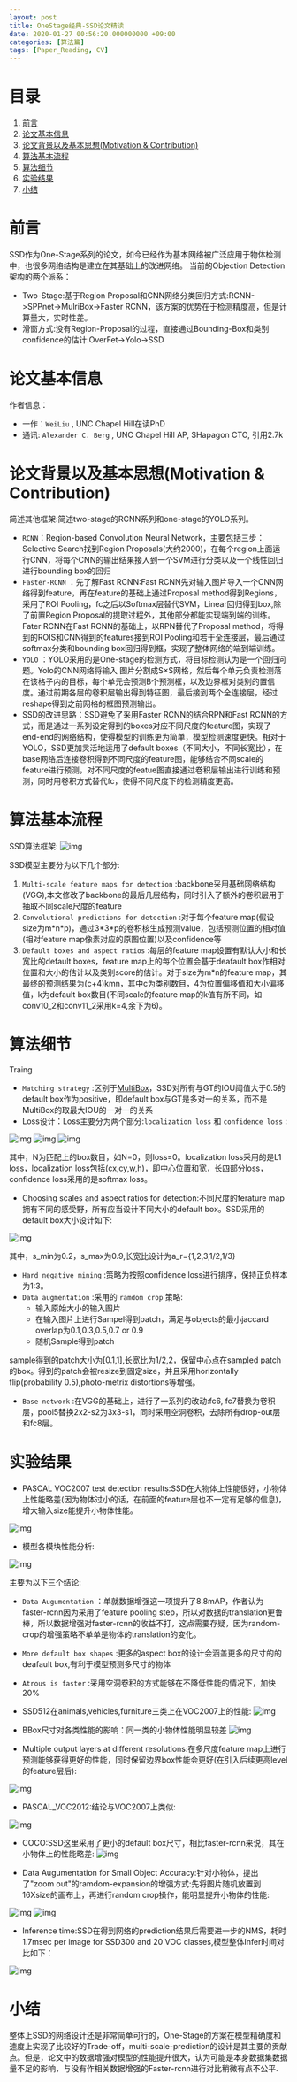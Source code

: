 ```yaml
---
layout: post
title: OneStage经典-SSD论文精读
date: 2020-01-27 00:56:20.000000000 +09:00
categories: [算法篇]
tags: [Paper_Reading, CV]
---
```


# 目录

1.  [前言](#org826fa12)
2.  [论文基本信息](#orgce051c2)
3.  [论文背景以及基本思想(Motivation & Contribution)](#org6dfdd62)
4.  [算法基本流程](#org6a40c12)
5.  [算法细节](#orgb5bdbd1)
6.  [实验结果](#orge94cc87)
7.  [小结](#orga72aba3)


<a id="org826fa12"></a>

# 前言

SSD作为One-Stage系列的论文，如今已经作为基本网络被广泛应用于物体检测中，也很多网络结构是建立在其基础上的改进网络。
当前的Objection Detection架构的两个派系：

-   Two-Stage:基于Region Proposal和CNN网络分类回归方式:RCNN->SPPnet->MulriBox->Faster RCNN，该方案的优势在于检测精度高，但是计算量大，实时性差。
-   滑窗方式:没有Region-Proposal的过程，直接通过Bounding-Box和类别confidence的估计:OverFet->Yolo->SSD


<a id="orgce051c2"></a>

# 论文基本信息

作者信息：

-   一作：`WeiLiu` , UNC Chapel Hill在读PhD
-   通讯: `Alexander C. Berg` , UNC Chapel Hill AP, SHapagon CTO, 引用2.7k


<a id="org6dfdd62"></a>

# 论文背景以及基本思想(Motivation & Contribution)

简述其他框架:简述two-stage的RCNN系列和one-stage的YOLO系列。

-   `RCNN`：Region-based Convolution Neural Network，主要包括三步：Selective Search找到Region Proposals(大约2000)，在每个region上面运行CNN，将每个CNN的输出结果接入到一个SVM进行分类以及一个线性回归进行bounding box的回归
-   `Faster-RCNN` ：先了解Fast RCNN:Fast RCNN先对输入图片导入一个CNN网络得到feature，再在feature的基础上通过Proposal method得到Regions，采用了ROI Pooling，fc之后以Softmax层替代SVM，Linear回归得到box,除了前置Region Proposal的提取过程外，其他部分都能实现端到端的训练。Fater RCNN在Fast RCNN的基础上，以RPN替代了Proposal method，将得到的ROIS和CNN得到的features接到ROI Pooling和若干全连接层，最后通过softmax分类和bounding box回归得到框，实现了整体网络的端到端训练。
-   `YOLO` ：YOLO采用的是One-stage的检测方式，将目标检测认为是一个回归问题。Yolo的CNN网络将输入 图片分割成S×S网格，然后每个单元负责检测落在该格子内的目标，每个单元会预测B个预测框，以及边界框对类别的置信度。通过前期各层的卷积层输出得到特征图，最后接到两个全连接层，经过reshape得到之前网格的框图预测输出。
-   SSD的改进思路：SSD避免了采用Faster RCNN的结合RPN和Fast RCNN的方式，而是通过一系列设定得到的boxes对应不同尺度的feature图，实现了end-end的网络结构，使得模型的训练更为简单，模型检测速度更快。相对于YOLO，SSD更加灵活地运用了default boxes（不同大小，不同长宽比），在base网络后连接卷积得到不同尺度的feature图，能够结合不同scale的feature进行预测，对不同尺度的featue图直接通过卷积层输出进行训练和预测，同时用卷积方式替代fc，使得不同尺度下的检测精度更高。


<a id="org6a40c12"></a>

# 算法基本流程

SSD算法框架:
![img](https://github.com/ZhengWG/Imgs_blog/raw/master/2020-01-27-OneStage%E7%BB%8F%E5%85%B8-SSD%E8%AE%BA%E6%96%87%E7%B2%BE%E8%AF%BB/2020_01_27_SSD_20210710_004704.png)

SSD模型主要分为以下几个部分:

1.  `Multi-scale feature maps for detection` :backbone采用基础网络结构(VGG),本文修改了backbone的最后几层结构，同时引入了额外的卷积层用于抽取不同scale尺度的feature
2.  `Convolutional predictions for detection` :对于每个feature map(假设size为m\*n\*p)，通过3\*3\*p的卷积核生成预测value，包括预测位置的相对值(相对feature map像素对应的原图位置)以及confidence等
3.  `Default boxes and aspect ratios` :每层的feature map设置有默认大小和长宽比的default boxes，feature map上的每个位置会基于deafault box作相对位置和大小的估计以及类别score的估计。对于size为m\*n的feature map，其最终的预测结果为(c+4)kmn，其中c为类别数目，4为位置偏移值和大小偏移值，k为default box数目(不同scale的feature map的k值有所不同，如conv10_2和conv11_2采用k=4,余下为6)。


<a id="orgb5bdbd1"></a>

# 算法细节

Traing

-   `Matching strategy` :区别于[MultiBox](https://arxiv.org/pdf/1312.2249.pdf)，SSD对所有与GT的IOU阈值大于0.5的default box作为positive，即default box与GT是多对一的关系，而不是MultiBox的取最大IOU的一对一的关系
-   Loss设计：Loss主要分为两个部分:`localization loss` 和 `confidence loss` :

![img](https://github.com/ZhengWG/Imgs_blog/raw/master/2020-01-27-OneStage%E7%BB%8F%E5%85%B8-SSD%E8%AE%BA%E6%96%87%E7%B2%BE%E8%AF%BB/2020_01_27_SSD_20210710_004754.png)
![img](https://github.com/ZhengWG/Imgs_blog/raw/master/2020-01-27-OneStage%E7%BB%8F%E5%85%B8-SSD%E8%AE%BA%E6%96%87%E7%B2%BE%E8%AF%BB/2020_01_27_SSD_20210710_004817.png)
![img](https://github.com/ZhengWG/Imgs_blog/raw/master/2020-01-27-OneStage%E7%BB%8F%E5%85%B8-SSD%E8%AE%BA%E6%96%87%E7%B2%BE%E8%AF%BB/2020_01_27_SSD_20210710_004827.png)

其中，N为匹配上的box数目，如N=0，则loss=0。localization loss采用的是L1 loss，localization loss包括(cx,cy,w,h)，即中心位置和宽，长四部分loss，confidence loss采用的是softmax loss。

-   Choosing scales and aspect ratios for detection:不同尺度的ferature map拥有不同的感受野，所有应当设计不同大小的default box。SSD采用的default box大小设计如下:

![img](https://github.com/ZhengWG/Imgs_blog/raw/master/2020-01-27-OneStage%E7%BB%8F%E5%85%B8-SSD%E8%AE%BA%E6%96%87%E7%B2%BE%E8%AF%BB/2020_01_27_SSD_20210710_004846.png)

其中，s_min为0.2，s_max为0.9,长宽比设计为a_r={1,2,3,1/2,1/3}

-   `Hard negative mining` :策略为按照confidence loss进行排序，保持正负样本为1:3。
-   `Data augmentation` :采用的 `ramdom crop` 策略:
    -   输入原始大小的输入图片
    -   在输入图片上进行Sampel得到patch，满足与objects的最小jaccard overlap为0.1,0.3,0.5,0.7 or 0.9
    -   随机Sample得到patch

sample得到的patch大小为[0.1,1],长宽比为1/2,2，保留中心点在sampled patch的box。得到的patch会被resize到固定size，并且采用horizontally flip(probability 0.5),photo-metrix distortions等增强。

-   `Base network` :在VGG的基础上，进行了一系列的改动:fc6, fc7替换为卷积层，pool5替换2x2-s2为3x3-s1，同时采用空洞卷积，去除所有drop-out层和fc8层。


<a id="orge94cc87"></a>

# 实验结果

-   PASCAL VOC2007 test detection results:SSD在大物体上性能很好，小物体上性能略差(因为物体过小的话，在前面的feature层也不一定有足够的信息)，增大输入size能提升小物体性能。

![img](https://github.com/ZhengWG/Imgs_blog/raw/master/2020-01-27-OneStage%E7%BB%8F%E5%85%B8-SSD%E8%AE%BA%E6%96%87%E7%B2%BE%E8%AF%BB/2020_01_27_SSD_20210710_004909.png)

-   模型各模块性能分析:

![img](https://github.com/ZhengWG/Imgs_blog/raw/master/2020-01-27-OneStage%E7%BB%8F%E5%85%B8-SSD%E8%AE%BA%E6%96%87%E7%B2%BE%E8%AF%BB/2020_01_27_SSD_20210710_004936.png)

主要为以下三个结论:

-   `Data Augumentation` ：单就数据增强这一项提升了8.8mAP，作者认为faster-rcnn因为采用了feature pooling step，所以对数据的translation更鲁棒，所以数据增强对faster-rcnn的收益不打，这点需要存疑，因为random-crop的增强策略不单单是物体的translation的变化。
-   `More default box shapes` :更多的aspect box的设计会涵盖更多的尺寸的的deafault box,有利于模型预测多尺寸的物体
-   `Atrous is faster` :采用空洞卷积的方式能够在不降低性能的情况下，加快20%
-   SSD512在animals,vehicles,furniture三类上在VOC2007上的性能:
    ![img](https://github.com/ZhengWG/Imgs_blog/raw/master/2020-01-27-OneStage%E7%BB%8F%E5%85%B8-SSD%E8%AE%BA%E6%96%87%E7%B2%BE%E8%AF%BB/2020_01_27_SSD_20210710_005012.png)

-   BBox尺寸对各类性能的影响：同一类的小物体性能明显较差
    ![img](https://github.com/ZhengWG/Imgs_blog/raw/master/2020-01-27-OneStage%E7%BB%8F%E5%85%B8-SSD%E8%AE%BA%E6%96%87%E7%B2%BE%E8%AF%BB/2020_01_27_SSD_20210710_005040.png)

-   Multiple output layers at different resolutions:在多尺度feature map上进行预测能够获得更好的性能，同时保留边界box性能会更好(在引入后续更高level的feature层后):

![img](https://github.com/ZhengWG/Imgs_blog/raw/master/2020-01-27-OneStage%E7%BB%8F%E5%85%B8-SSD%E8%AE%BA%E6%96%87%E7%B2%BE%E8%AF%BB/2020_01_27_SSD_20210710_005103.png)

-   PASCAL_VOC2012:结论与VOC2007上类似:

![img](https://github.com/ZhengWG/Imgs_blog/raw/master/2020-01-27-OneStage%E7%BB%8F%E5%85%B8-SSD%E8%AE%BA%E6%96%87%E7%B2%BE%E8%AF%BB/2020_01_27_SSD_20210710_005124.png)

-   COCO:SSD这里采用了更小的default box尺寸，相比faster-rcnn来说，其在小物体上的性能略差:
    ![img](https://github.com/ZhengWG/Imgs_blog/raw/master/2020-01-27-OneStage%E7%BB%8F%E5%85%B8-SSD%E8%AE%BA%E6%96%87%E7%B2%BE%E8%AF%BB/2020_01_27_SSD_20210710_005142.png)

-   Data Augumentation for Small Object Accuracy:针对小物体，提出了"zoom out"的ramdom-expansion的增强方式:先将图片随机放置到16Xsize的画布上，再进行random crop操作，能明显提升小物体的性能:

![img](https://github.com/ZhengWG/Imgs_blog/raw/master/2020-01-27-OneStage%E7%BB%8F%E5%85%B8-SSD%E8%AE%BA%E6%96%87%E7%B2%BE%E8%AF%BB/2020_01_27_SSD_20210710_005333.png)
![img](https://github.com/ZhengWG/Imgs_blog/raw/master/2020-01-27-OneStage%E7%BB%8F%E5%85%B8-SSD%E8%AE%BA%E6%96%87%E7%B2%BE%E8%AF%BB/2020_01_27_SSD_20210710_005348.png)

-   Inference time:SSD在得到网络的prediction结果后需要进一步的NMS，耗时1.7msec per image for SSD300 and 20 VOC classes,模型整体Infer时间对比如下：

![img](https://github.com/ZhengWG/Imgs_blog/raw/master/2020-01-27-OneStage%E7%BB%8F%E5%85%B8-SSD%E8%AE%BA%E6%96%87%E7%B2%BE%E8%AF%BB/2020_01_27_SSD_20210710_005412.png)


<a id="orga72aba3"></a>

# 小结

整体上SSD的网络设计还是非常简单可行的，One-Stage的方案在模型精确度和速度上实现了比较好的Trade-off，multi-scale-prediction的设计是其主要的贡献点。但是，论文中的数据增强对模型的性能提升很大，认为可能是本身数据集数据量不足的影响，与没有作相关数据增强的Faster-rcnn进行对比稍微有点不公平.
